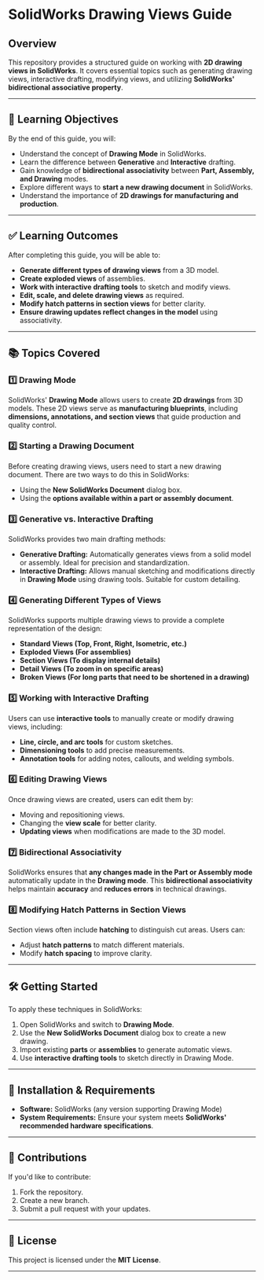 # SolidWorks Drawing Views Guide  

## Overview  
This repository provides a structured guide on working with **2D drawing views in SolidWorks**. It covers essential topics such as generating drawing views, interactive drafting, modifying views, and utilizing **SolidWorks' bidirectional associative property**.  

---

## 🎯 Learning Objectives  
By the end of this guide, you will:  
- Understand the concept of **Drawing Mode** in SolidWorks.  
- Learn the difference between **Generative** and **Interactive** drafting.  
- Gain knowledge of **bidirectional associativity** between **Part, Assembly, and Drawing** modes.  
- Explore different ways to **start a new drawing document** in SolidWorks.  
- Understand the importance of **2D drawings for manufacturing and production**.  

---

## ✅ Learning Outcomes  
After completing this guide, you will be able to:  
- **Generate different types of drawing views** from a 3D model.  
- **Create exploded views** of assemblies.  
- **Work with interactive drafting tools** to sketch and modify views.  
- **Edit, scale, and delete drawing views** as required.  
- **Modify hatch patterns in section views** for better clarity.  
- **Ensure drawing updates reflect changes in the model** using associativity.  

---

## 📚 Topics Covered  

### 1️⃣ **Drawing Mode**  
SolidWorks' **Drawing Mode** allows users to create **2D drawings** from 3D models. These 2D views serve as **manufacturing blueprints**, including **dimensions, annotations, and section views** that guide production and quality control.  

### 2️⃣ **Starting a Drawing Document**  
Before creating drawing views, users need to start a new drawing document. There are two ways to do this in SolidWorks:  
- Using the **New SolidWorks Document** dialog box.  
- Using the **options available within a part or assembly document**.  

### 3️⃣ **Generative vs. Interactive Drafting**  
SolidWorks provides two main drafting methods:  
- **Generative Drafting:** Automatically generates views from a solid model or assembly. Ideal for precision and standardization.  
- **Interactive Drafting:** Allows manual sketching and modifications directly in **Drawing Mode** using drawing tools. Suitable for custom detailing.  

### 4️⃣ **Generating Different Types of Views**  
SolidWorks supports multiple drawing views to provide a complete representation of the design:  
- **Standard Views (Top, Front, Right, Isometric, etc.)**  
- **Exploded Views (For assemblies)**  
- **Section Views (To display internal details)**  
- **Detail Views (To zoom in on specific areas)**  
- **Broken Views (For long parts that need to be shortened in a drawing)**  

### 5️⃣ **Working with Interactive Drafting**  
Users can use **interactive tools** to manually create or modify drawing views, including:  
- **Line, circle, and arc tools** for custom sketches.  
- **Dimensioning tools** to add precise measurements.  
- **Annotation tools** for adding notes, callouts, and welding symbols.  

### 6️⃣ **Editing Drawing Views**  
Once drawing views are created, users can edit them by:  
- Moving and repositioning views.  
- Changing the **view scale** for better clarity.  
- **Updating views** when modifications are made to the 3D model.  

### 7️⃣ **Bidirectional Associativity**  
SolidWorks ensures that **any changes made in the Part or Assembly mode** automatically update in the **Drawing mode**. This **bidirectional associativity** helps maintain **accuracy** and **reduces errors** in technical drawings.  

### 8️⃣ **Modifying Hatch Patterns in Section Views**  
Section views often include **hatching** to distinguish cut areas. Users can:  
- Adjust **hatch patterns** to match different materials.  
- Modify **hatch spacing** to improve clarity.  

---

## 🛠 Getting Started  
To apply these techniques in SolidWorks:  
1. Open SolidWorks and switch to **Drawing Mode**.  
2. Use the **New SolidWorks Document** dialog box to create a new drawing.  
3. Import existing **parts** or **assemblies** to generate automatic views.  
4. Use **interactive drafting tools** to sketch directly in Drawing Mode.  

---

## 🔧 Installation & Requirements  
- **Software:** SolidWorks (any version supporting Drawing Mode)  
- **System Requirements:** Ensure your system meets **SolidWorks' recommended hardware specifications**.  

---

## 🤝 Contributions  
If you'd like to contribute:  
1. Fork the repository.  
2. Create a new branch.  
3. Submit a pull request with your updates.  

---

## 📜 License  
This project is licensed under the **MIT License**.  

---
